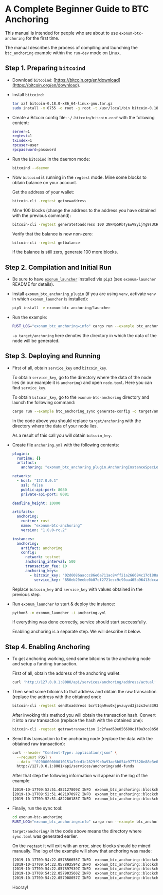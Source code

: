 # A Complete Beginner Guide to BTC Anchoring

This manual is intended for people who are about to use `exonum-btc-anchoring` for the first time.

The manual describes the process of compiling and launching the `btc_anchoring` example within the
`run-dev` mode on Linux.

## Step 1. Preparing `bitcoind`

- Download `bitcoind`: [https://bitcoin.org/en/download](https://bitcoin.org/en/download).
- Install `bitcoind`:

    ```sh
    tar xzf bitcoin-0.18.0-x86_64-linux-gnu.tar.gz
    sudo install -m 0755 -o root -g root -t /usr/local/bin bitcoin-0.18.0/bin/*
    ```

- Create a Bitcoin config file: `~/.bitcoin/bitcoin.conf` with the following content:

    ```sh
    server=1
    regtest=1
    txindex=1
    rpcuser=user
    rpcpassword=password
    ```

- Run the `bitcoind` in the daemon mode:

    ```sh
    bitcoind --daemon
    ```

- Now `bitcoind` is running in the `regtest` mode. Mine some blocks to obtain balance on
your account.

    Get the address of your wallet:

    ```sh
    bitcoin-cli -regtest getnewaddress
    ```

    Mine 100 blocks (change the address to the address you have obtained with the previous command):

    ```sh
    bitcoin-cli -regtest generatetoaddress 100 2NFNp5RbTyEwV8yijYg9sUCHsVApiqov8DA
    ```

    Verify that the balance is now non-zero:

    ```sh
    bitcoin-cli -regtest getbalance
    ```

    If the balance is still zero, generate 100 more blocks.

## Step 2. Compilation and Initial Run

- Be sure to have [`exonum_launcher`](https://github.com/exonum/exonum-launcher)
installed via `pip3` (see `exonum-launcher` README for details).
- Install `exonum_btc_anchoring_plugin`
    (if you are using `venv`, activate `venv` in which `exonum_launcher` is installed):

    ```sh
    pip3 install -e exonum-btc-anchoring/launcher
    ```

- Run the example:

    ```sh
    RUST_LOG="exonum_btc_anchoring=info" cargo run --example btc_anchoring run-dev -a target/anchoring
    ```

    `-a target/anchoring` here denotes the directory in which the data of the node will be generated.

## Step 3. Deploying and Running

- First of all, obtain `service_key` and `bitcoin_key`.

    To obtain `service_key`, go to the directory where the data of the node lies
    (in our example it is `anchoring`) and open `node.toml`.
    Here you can find `service_key`.

    To obtain `bitcoin_key`, go to the `exonum-btc-anchoring` directory and launch the following command:

    ```sh
    cargo run --example btc_anchoring_sync generate-config -o target/anchoring/sync.toml --bitcoin-rpc-host http://localhost:18332 --bitcoin-rpc-user user --bitcoin-rpc-password password
    ```

    In the code above you should replace `target/anchoring` with the directory where the data of
    your node lies.

    As a result of this call you will obtain `bitcoin_key`.
- Create file `anchoring.yml` with the following contents:

    ```yaml
    plugins:
      runtime: {}
      artifact:
        anchoring: "exonum_btc_anchoring_plugin.AnchoringInstanceSpecLoader"

    networks:
      - host: "127.0.0.1"
        ssl: false
        public-api-port: 8080
        private-api-port: 8081

    deadline_height: 10000

    artifacts:
      anchoring:
        runtime: rust
        name: "exonum-btc-anchoring"
        version: "1.0.0-rc.2"

    instances:
      anchoring:
        artifact: anchoring
        config:
          network: testnet
          anchoring_interval: 500
          transaction_fee: 10
          anchoring_keys:
            - bitcoin_key: "02d6086aaccc86e6a711ac84ff21a266684c17d188aa7c4eeab0c0f12133308584"
              service_key: "850eb20eebe0b07cf2721ecc9c90aa465a96413dccafad11045a9cb8abf04ed0"
    ```

    Replace `bitcoin_key` and `service_key` with values obtained in the previous step.
- Run `exonum_launcher` to start & deploy the instance:

    ```sh
    python3 -m exonum_launcher -i anchoring.yml
    ```

    If everything was done correctly, service should start successfully.

    Enabling anchoring is a separate step. We will describe it below.

## Step 4. Enabling Anchoring

- To get anchoring working, send some bitcoins to the anchoring node and
setup a funding transaction.

    First of all, obtain the address of the anchoring wallet:

    ```sh
    curl 'http://127.0.0.1:8080/api/services/anchoring/address/actual'
    ```

- Then send some bitcoins to that address and obtain the raw transaction
    (replace the address with the obtained one):

    ```sh
    bitcoin-cli -regtest sendtoaddress bcrt1qn9vu0xjpvauyvd3j5zs3vn3393vh8pjahj06qwxxnly7ttm3u09qhpexa8 200.00
    ```

    After invoking this method you will obtain the transaction hash. Convert it into a raw transaction
    (replace the hash with the obtained one):

    ```sh
    bitcoin-cli -regtest getrawtransaction 2c2faad68e056608c1f8a3cc8b5da0ca8f8846c42bc5e7152bff786882342b76
    ```

- Send this transaction to the anchoring node (replace the data with the obtained raw transaction):

    ```sh
    curl --header "Content-Type: application/json" \
      --request POST \
      --data '"0200000000010151a7dcd1c2829f9c0a93ae6b054e9777528e88e3e0403c4313cf8cf41b27d1730000000000feffffff0240420f0000000000220020f86c30b7ec3496572220f40b21096b74dc5182942b8811d1bb0b3ab21e52b1337007360000000000160014e16cbf1202193f7de0eb058e0dc2b57cbc63d4040247304402203e23349dcda80acc85e94ada52269baf09624afeb794b696fb53f0f37d130f850220599eaa9bb50d5e14269228f4f5d63826d5554275877b5ffd77eca3cd3b1c408e012102604e1c50f8bdaec165e0bc7b81e608709f510c5bf4b18b6aefaf3996317fd9cf77641900"' \
      http://127.0.0.1:8081/api/services/anchoring/add-funds
    ```

    After that step the following information will appear in the log of the example:

    ```sh
    [2019-10-17T09:52:51.482127809Z INFO  exonum_btc_anchoring::blockchain::transactions] ====== ADD_FUNDS ======
    [2019-10-17T09:52:51.482197097Z INFO  exonum_btc_anchoring::blockchain::transactions] txid: 4b252989ed7596bf08107b3a07a5225b3f42db9bd71868d64ca09bab7ebcce89
    [2019-10-17T09:52:51.482206185Z INFO  exonum_btc_anchoring::blockchain::transactions] balance: 20000000000
    ```

- Finally, run the sync tool:

    ```sh
    cd exonum-btc-anchoring
    RUST_LOG="exonum_btc_anchoring=info" cargo run --example btc_anchoring_sync run --config target/anchoring/sync.toml
    ```

    `target/anchoring/` in the code above means the directory where `sync.toml` was generated earlier.

    On the `regtest` it will exit with an error, since blocks should be mined manually.
    The log of the example will show that anchoring was made:

    ```sh
    [2019-10-17T09:54:22.057856655Z INFO  exonum_btc_anchoring::blockchain::transactions] ====== ANCHORING ======
    [2019-10-17T09:54:22.057892594Z INFO  exonum_btc_anchoring::blockchain::transactions] txid: 033f2d08720d7774e6a92cb6c6a9539d8bcf2a3ed0121555148cbd9cecb8cf0f
    [2019-10-17T09:54:22.057897939Z INFO  exonum_btc_anchoring::blockchain::transactions] height: 0
    [2019-10-17T09:54:22.057903560Z INFO  exonum_btc_anchoring::blockchain::transactions] hash: 10617dd0945cc9d0239b3f3cb36ac6fb0df7c23ff2dc0a6b0d0e8d372655c790
    [2019-10-17T09:54:22.057908057Z INFO  exonum_btc_anchoring::blockchain::transactions] balance: 19999998470
    ```

    Hooray!
